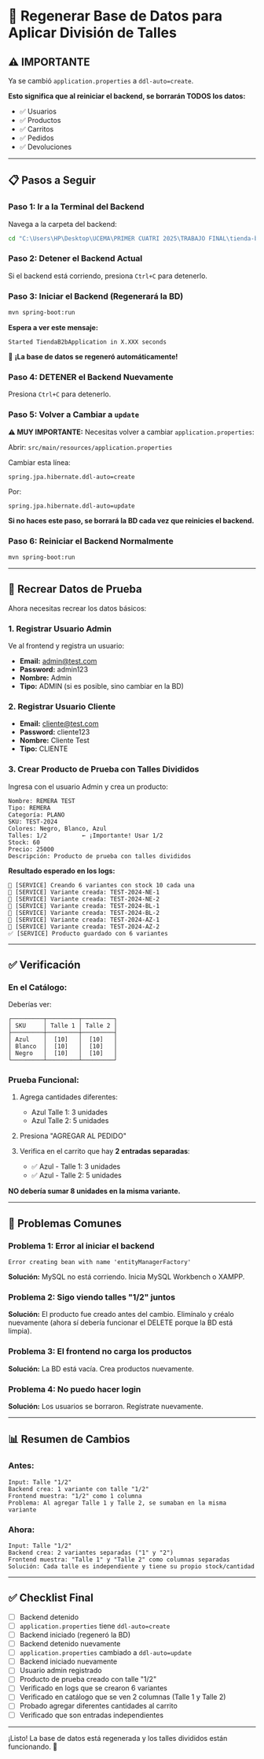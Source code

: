 # 🔄 Regenerar Base de Datos para Aplicar División de Talles

## ⚠️ IMPORTANTE

Ya se cambió `application.properties` a `ddl-auto=create`. 

**Esto significa que al reiniciar el backend, se borrarán TODOS los datos:**
- ✅ Usuarios
- ✅ Productos
- ✅ Carritos
- ✅ Pedidos
- ✅ Devoluciones

---

## 📋 Pasos a Seguir

### **Paso 1: Ir a la Terminal del Backend**

Navega a la carpeta del backend:

```bash
cd "C:\Users\HP\Desktop\UCEMA\PRIMER CUATRI 2025\TRABAJO FINAL\tienda-b2b\tienda-b2b"
```

### **Paso 2: Detener el Backend Actual**

Si el backend está corriendo, presiona `Ctrl+C` para detenerlo.

### **Paso 3: Iniciar el Backend (Regenerará la BD)**

```bash
mvn spring-boot:run
```

**Espera a ver este mensaje:**
```
Started TiendaB2bApplication in X.XXX seconds
```

🎉 **¡La base de datos se regeneró automáticamente!**

### **Paso 4: DETENER el Backend Nuevamente**

Presiona `Ctrl+C` para detenerlo.

### **Paso 5: Volver a Cambiar a `update`**

**⚠️ MUY IMPORTANTE:** Necesitas volver a cambiar `application.properties`:

Abrir: `src/main/resources/application.properties`

Cambiar esta línea:
```properties
spring.jpa.hibernate.ddl-auto=create
```

Por:
```properties
spring.jpa.hibernate.ddl-auto=update
```

**Si no haces este paso, se borrará la BD cada vez que reinicies el backend.**

### **Paso 6: Reiniciar el Backend Normalmente**

```bash
mvn spring-boot:run
```

---

## 📝 Recrear Datos de Prueba

Ahora necesitas recrear los datos básicos:

### **1. Registrar Usuario Admin**

Ve al frontend y registra un usuario:
- **Email:** admin@test.com
- **Password:** admin123
- **Nombre:** Admin
- **Tipo:** ADMIN (si es posible, sino cambiar en la BD)

### **2. Registrar Usuario Cliente**

- **Email:** cliente@test.com
- **Password:** cliente123
- **Nombre:** Cliente Test
- **Tipo:** CLIENTE

### **3. Crear Producto de Prueba con Talles Divididos**

Ingresa con el usuario Admin y crea un producto:

```
Nombre: REMERA TEST
Tipo: REMERA
Categoría: PLANO
SKU: TEST-2024
Colores: Negro, Blanco, Azul
Talles: 1/2          ← ¡Importante! Usar 1/2
Stock: 60
Precio: 25000
Descripción: Producto de prueba con talles divididos
```

**Resultado esperado en los logs:**
```
🔵 [SERVICE] Creando 6 variantes con stock 10 cada una
🔵 [SERVICE] Variante creada: TEST-2024-NE-1
🔵 [SERVICE] Variante creada: TEST-2024-NE-2
🔵 [SERVICE] Variante creada: TEST-2024-BL-1
🔵 [SERVICE] Variante creada: TEST-2024-BL-2
🔵 [SERVICE] Variante creada: TEST-2024-AZ-1
🔵 [SERVICE] Variante creada: TEST-2024-AZ-2
✅ [SERVICE] Producto guardado con 6 variantes
```

---

## ✅ Verificación

### **En el Catálogo:**

Deberías ver:

```
┌─────────┬─────────┬─────────┐
│ SKU     │ Talle 1 │ Talle 2 │
├─────────┼─────────┼─────────┤
│ Azul    │  [10]   │  [10]   │
│ Blanco  │  [10]   │  [10]   │
│ Negro   │  [10]   │  [10]   │
└─────────┴─────────┴─────────┘
```

### **Prueba Funcional:**

1. Agrega cantidades diferentes:
   - Azul Talle 1: 3 unidades
   - Azul Talle 2: 5 unidades

2. Presiona "AGREGAR AL PEDIDO"

3. Verifica en el carrito que hay **2 entradas separadas**:
   - ✅ Azul - Talle 1: 3 unidades
   - ✅ Azul - Talle 2: 5 unidades

**NO debería sumar 8 unidades en la misma variante.**

---

## 🐛 Problemas Comunes

### **Problema 1: Error al iniciar el backend**
```
Error creating bean with name 'entityManagerFactory'
```
**Solución:** MySQL no está corriendo. Inicia MySQL Workbench o XAMPP.

### **Problema 2: Sigo viendo talles "1/2" juntos**
**Solución:** El producto fue creado antes del cambio. Elimínalo y créalo nuevamente (ahora sí debería funcionar el DELETE porque la BD está limpia).

### **Problema 3: El frontend no carga los productos**
**Solución:** La BD está vacía. Crea productos nuevamente.

### **Problema 4: No puedo hacer login**
**Solución:** Los usuarios se borraron. Regístrate nuevamente.

---

## 📊 Resumen de Cambios

### **Antes:**
```
Input: Talle "1/2"
Backend crea: 1 variante con talle "1/2"
Frontend muestra: "1/2" como 1 columna
Problema: Al agregar Talle 1 y Talle 2, se sumaban en la misma variante
```

### **Ahora:**
```
Input: Talle "1/2"
Backend crea: 2 variantes separadas ("1" y "2")
Frontend muestra: "Talle 1" y "Talle 2" como columnas separadas
Solución: Cada talle es independiente y tiene su propio stock/cantidad
```

---

## ✅ Checklist Final

- [ ] Backend detenido
- [ ] `application.properties` tiene `ddl-auto=create`
- [ ] Backend iniciado (regeneró la BD)
- [ ] Backend detenido nuevamente
- [ ] `application.properties` cambiado a `ddl-auto=update`
- [ ] Backend iniciado nuevamente
- [ ] Usuario admin registrado
- [ ] Producto de prueba creado con talle "1/2"
- [ ] Verificado en logs que se crearon 6 variantes
- [ ] Verificado en catálogo que se ven 2 columnas (Talle 1 y Talle 2)
- [ ] Probado agregar diferentes cantidades al carrito
- [ ] Verificado que son entradas independientes

---

¡Listo! La base de datos está regenerada y los talles divididos están funcionando. 🎉

